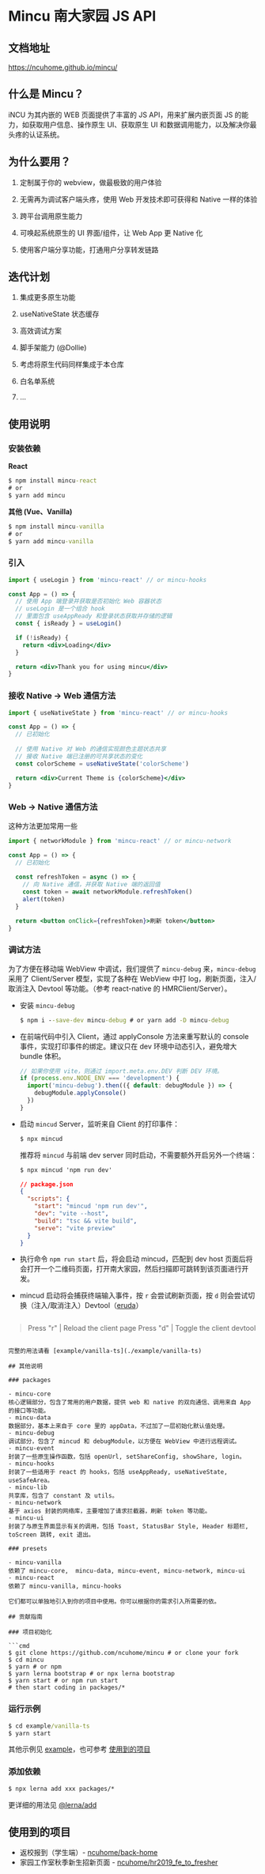 # Mincu 南大家园 JS API

## 文档地址

https://ncuhome.github.io/mincu/

## 什么是 Mincu？

iNCU 为其内嵌的 WEB 页面提供了丰富的 JS API，用来扩展内嵌页面 JS 的能力，如获取用户信息、操作原生 UI、获取原生 UI 和数据调用能力，以及解决你最头疼的认证系统。

## 为什么要用？

1. 定制属于你的 webview，做最极致的用户体验

2. 无需再为调试客户端头疼，使用 Web 开发技术即可获得和 Native 一样的体验

3. 跨平台调用原生能力

4. 可唤起系统原生的 UI 界面/组件，让 Web App 更 Native 化

5. 使用客户端分享功能，打通用户分享转发链路

## 迭代计划

1. 集成更多原生功能

2. useNativeState 状态缓存

3. 高效调试方案

4. 脚手架能力 (@Dollie)

5. 考虑将原生代码同样集成于本仓库

6. 白名单系统

7. ...

## 使用说明

### 安装依赖


**React**
```cmd
$ npm install mincu-react
# or
$ yarn add mincu
```

**其他 (Vue、Vanilla)**
```cmd
$ npm install mincu-vanilla
# or
$ yarn add mincu-vanilla
```

### 引入

```jsx
import { useLogin } from 'mincu-react' // or mincu-hooks

const App = () => {
  // 使用 App 端登录并获取是否初始化 Web 容器状态
  // useLogin 是一个组合 hook
  // 里面包含 useAppReady 和登录状态获取并存储的逻辑
  const { isReady } = useLogin()

  if (!isReady) {
    return <div>Loading</div>
  }

  return <div>Thank you for using mincu</div>
}
```

### 接收 Native -> Web 通信方法

```jsx
import { useNativeState } from 'mincu-react' // or mincu-hooks

const App = () => {
  // 已初始化
  
  // 使用 Native 对 Web 的通信实现颜色主题状态共享
  // 接收 Native 端已注册的可共享状态的变化
  const colorScheme = useNativeState('colorScheme')

  return <div>Current Theme is {colorScheme}</div>
}
```

### Web -> Native 通信方法

这种方法更加常用一些

```jsx
import { networkModule } from 'mincu-react' // or mincu-network

const App = () => {
  // 已初始化
  
  const refreshToken = async () => {
    // 向 Native 通信，并获取 Native 端的返回值
    const token = await networkModule.refreshToken()
    alert(token)
  }

  return <button onClick={refreshToken}>刷新 token</button>
}
```

### 调试方法

为了方便在移动端 WebView 中调试，我们提供了 `mincu-debug` 来，`mincu-debug` 采用了 Client/Server 模型，实现了各种在 WebView 中打 log，刷新页面，注入/取消注入 Devtool 等功能。（参考 react-native 的 HMRClient/Server）。

- 安装 `mincu-debug`
  ```cmd
  $ npm i --save-dev mincu-debug # or yarn add -D mincu-debug
  ```

- 在前端代码中引入 Client，通过 applyConsole 方法来重写默认的 console 事件，实现打印事件的绑定。建议只在 dev 环境中动态引入，避免增大 bundle 体积。
  ```js
  // 如果你使用 vite，则通过 import.meta.env.DEV 判断 DEV 环境。
  if (process.env.NODE_ENV === 'development') {
    import('mincu-debug').then(({ default: debugModule }) => {
      debugModule.applyConsole()
    })
  }
  ```

- 启动 `mincud` Server，监听来自 Client 的打印事件：
  ```cmd
  $ npx mincud
  ```

  推荐将 `mincud` 与前端 dev server 同时启动，不需要额外开启另外一个终端：
  ```cmd
  $ npx mincud 'npm run dev'
  ```

  ```json
  // package.json
  {
    "scripts": {
      "start": "mincud 'npm run dev'",
      "dev": "vite --host",
      "build": "tsc && vite build",
      "serve": "vite preview"
    }
  }
  ```

- 执行命令 `npm run start` 后，将会启动 mincud，匹配到 dev host 页面后将会打开一个二维码页面，打开南大家园，然后扫描即可跳转到该页面进行开发。
  
- mincud 启动将会捕获终端输入事件，按 `r` 会尝试刷新页面，按 `d` 则会尝试切换（注入/取消注入）Devtool（[eruda](https://github.com/liriliri/eruda)）
  ```cmd
> Press "r" | Reload the client page
> Press "d" | Toggle the client devtool
  ```

完整的用法请看 [example/vanilla-ts](./example/vanilla-ts)

## 其他说明

### packages

- mincu-core 
  核心逻辑部分，包含了常用的用户数据，提供 web 和 native 的双向通信、调用来自 App 的接口等功能。
- mincu-data
  数据部分，基本上来自于 core 里的 appData，不过加了一层初始化默认值处理。
- mincu-debug
  调试部分，包含了 mincud 和 debugModule，以方便在 WebView 中进行远程调试。
- mincu-event
  封装了一些原生操作函数，包括 openUrl, setShareConfig, showShare, login。
- mincu-hooks
  封装了一些适用于 react 的 hooks，包括 useAppReady, useNativeState, useSafeArea。
- mincu-lib
  共享库，包含了 constant 及 utils。
- mincu-network
  基于 axios 封装的网络库，主要增加了请求拦截器，刷新 token 等功能。
- mincu-ui
  封装了与原生界面显示有关的调用，包括 Toast, StatusBar Style, Header 标题栏, toScreen 跳转, exit 退出。
  
### presets

- mincu-vanilla
  依赖了 mincu-core,  mincu-data, mincu-event, mincu-network, mincu-ui
- mincu-react
  依赖了 mincu-vanilla, mincu-hooks

它们都可以单独地引入到你的项目中使用。你可以根据你的需求引入所需要的依。

## 贡献指南

### 项目初始化

```cmd
$ git clone https://github.com/ncuhome/mincu # or clone your fork
$ cd mincu
$ yarn # or npm
$ yarn lerna bootstrap # or npx lerna bootstrap
$ yarn start # or npm run start
# then start coding in packages/*
```

### 运行示例

```cmd
$ cd example/vanilla-ts
$ yarn start
```

其他示例见 [example](./example)，也可参考 [使用到的项目](#使用到的项目)

### 添加依赖

```cmd
$ npx lerna add xxx packages/*
```

更详细的用法见 [@lerna/add](https://github.com/lerna/lerna/tree/main/commands/add#readme)

## 使用到的项目

- 返校报到（学生端）- [ncuhome/back-home](https://github.com/ncuhome/back-home) 
- 家园工作室秋季新生招新页面 - [ncuhome/hr2019_fe_to_fresher](https://github.com/ncuhome/hr2019_fe_to_fresher/)